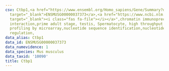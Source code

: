 ```yaml
---
csv: Ctbp1,<a href="https://www.ensembl.org/Homo_sapiens/Gene/Summary?db=core;g=ENSMUSG00000037373"
  target="_blank">ENSMUSG00000037373</a>,<a href="https://www.ncbi.nlm.nih.gov/pubmed/23834426"
  target="_blank"><i class="fas fa-file"></i></a>",chromatin immunoprecipitation assay,direct
  interaction,prime adult stage, testis, Spermatocyte, high throughput transcription
  profiling by microarray,nucleotide sequence identification,nucleotide sequence identification,transcriptional
  regulation,
data_alias: Ctbp1
data_id: ENSMUSG00000037373
data_numevidence: 1
data_species: Mus musculus
data_taxid: '10090'
title: Ctbp1
---
```

